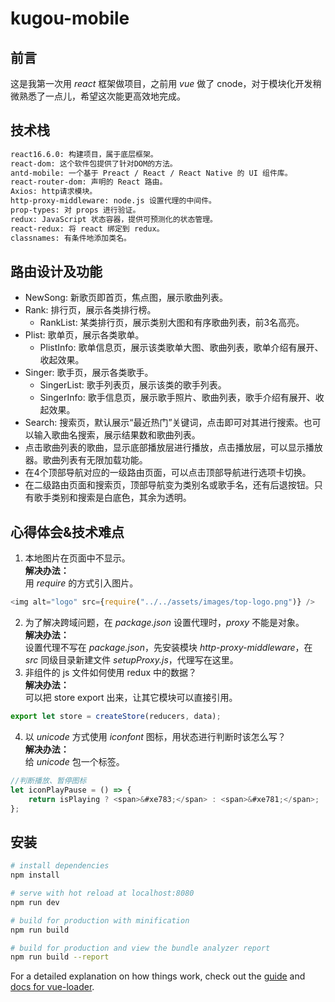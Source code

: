 # kugou-mobile

## 前言
这是我第一次用 *react* 框架做项目，之前用 *vue* 做了 cnode，对于模块化开发稍微熟悉了一点儿，希望这次能更高效地完成。

## 技术栈
``` bash
react16.6.0: 构建项目，属于底层框架。
react-dom: 这个软件包提供了针对DOM的方法。
antd-mobile: 一个基于 Preact / React / React Native 的 UI 组件库。
react-router-dom: 声明的 React 路由。
Axios: http请求模块。
http-proxy-middleware: node.js 设置代理的中间件。
prop-types: 对 props 进行验证。
redux: JavaScript 状态容器，提供可预测化的状态管理。
react-redux: 将 react 绑定到 redux。
classnames: 有条件地添加类名。
```

## 路由设计及功能
- NewSong: 新歌页即首页，焦点图，展示歌曲列表。
- Rank: 排行页，展示各类排行榜。
    - RankList: 某类排行页，展示类别大图和有序歌曲列表，前3名高亮。
- Plist: 歌单页，展示各类歌单。
    - PlistInfo: 歌单信息页，展示该类歌单大图、歌曲列表，歌单介绍有展开、收起效果。
- Singer: 歌手页，展示各类歌手。
    - SingerList: 歌手列表页，展示该类的歌手列表。
    - SingerInfo: 歌手信息页，展示歌手照片、歌曲列表，歌手介绍有展开、收起效果。
- Search: 搜索页，默认展示“最近热门”关键词，点击即可对其进行搜索。也可以输入歌曲名搜索，展示结果数和歌曲列表。
- 点击歌曲列表的歌曲，显示底部播放层进行播放，点击播放层，可以显示播放器。歌曲列表有无限加载功能。
- 在4个顶部导航对应的一级路由页面，可以点击顶部导航进行选项卡切换。
- 在二级路由页面和搜索页，顶部导航变为类别名或歌手名，还有后退按钮。只有歌手类别和搜索是白底色，其余为透明。

## 心得体会&技术难点
1. 本地图片在页面中不显示。  
**解决办法：**  
用 *require* 的方式引入图片。
```javascript
<img alt="logo" src={require("../../assets/images/top-logo.png")} />
```
2. 为了解决跨域问题，在 *package.json* 设置代理时，*proxy* 不能是对象。  
**解决办法：**  
设置代理不写在 *package.json*，先安装模块 *http-proxy-middleware*，在 *src* 同级目录新建文件 *setupProxy.js*，代理写在这里。
3. 非组件的 js 文件如何使用 redux 中的数据？  
**解决办法：**  
可以把 store export 出来，让其它模块可以直接引用。
```javascript
export let store = createStore(reducers, data);
```
4. 以 *unicode* 方式使用 *iconfont* 图标，用状态进行判断时该怎么写？  
**解决办法：**  
给 *unicode* 包一个标签。
```javascript
//判断播放、暂停图标
let iconPlayPause = () => {
    return isPlaying ? <span>&#xe783;</span> : <span>&#xe781;</span>;
};
```

## 安装

``` bash
# install dependencies
npm install

# serve with hot reload at localhost:8080
npm run dev

# build for production with minification
npm run build

# build for production and view the bundle analyzer report
npm run build --report
```

For a detailed explanation on how things work, check out the [guide](http://vuejs-templates.github.io/webpack/) and [docs for vue-loader](http://vuejs.github.io/vue-loader).
